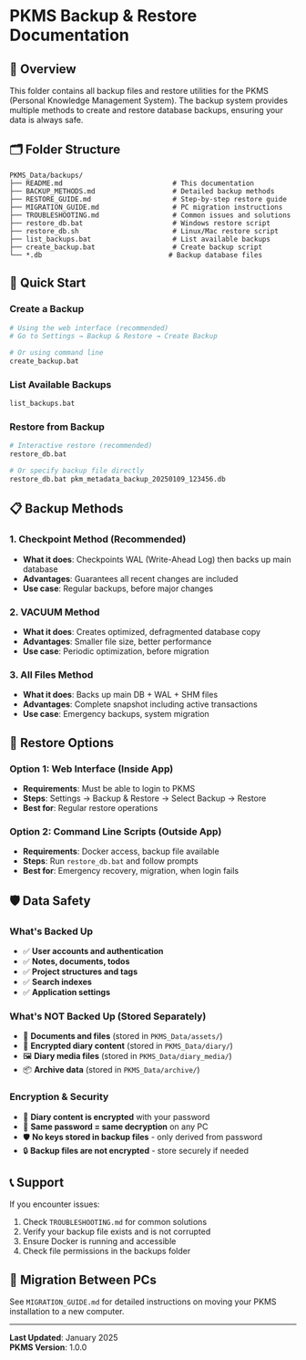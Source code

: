 # PKMS Backup & Restore Documentation

## 📁 Overview

This folder contains all backup files and restore utilities for the PKMS (Personal Knowledge Management System). The backup system provides multiple methods to create and restore database backups, ensuring your data is always safe.

## 🗂️ Folder Structure

```text
PKMS_Data/backups/
├── README.md                           # This documentation
├── BACKUP_METHODS.md                   # Detailed backup methods
├── RESTORE_GUIDE.md                    # Step-by-step restore guide
├── MIGRATION_GUIDE.md                  # PC migration instructions
├── TROUBLESHOOTING.md                  # Common issues and solutions
├── restore_db.bat                      # Windows restore script
├── restore_db.sh                       # Linux/Mac restore script
├── list_backups.bat                    # List available backups
├── create_backup.bat                   # Create backup script
└── *.db                               # Backup database files
```

## 🚀 Quick Start

### Create a Backup
```bash
# Using the web interface (recommended)
# Go to Settings → Backup & Restore → Create Backup

# Or using command line
create_backup.bat
```

### List Available Backups
```bash
list_backups.bat
```

### Restore from Backup
```bash
# Interactive restore (recommended)
restore_db.bat

# Or specify backup file directly
restore_db.bat pkm_metadata_backup_20250109_123456.db
```

## 📋 Backup Methods

### 1. Checkpoint Method (Recommended)
- **What it does**: Checkpoints WAL (Write-Ahead Log) then backs up main database
- **Advantages**: Guarantees all recent changes are included
- **Use case**: Regular backups, before major changes

### 2. VACUUM Method
- **What it does**: Creates optimized, defragmented database copy
- **Advantages**: Smaller file size, better performance
- **Use case**: Periodic optimization, before migration

### 3. All Files Method
- **What it does**: Backs up main DB + WAL + SHM files
- **Advantages**: Complete snapshot including active transactions
- **Use case**: Emergency backups, system migration

## 🔄 Restore Options

### Option 1: Web Interface (Inside App)
- **Requirements**: Must be able to login to PKMS
- **Steps**: Settings → Backup & Restore → Select Backup → Restore
- **Best for**: Regular restore operations

### Option 2: Command Line Scripts (Outside App)
- **Requirements**: Docker access, backup file available
- **Steps**: Run `restore_db.bat` and follow prompts
- **Best for**: Emergency recovery, migration, when login fails

## 🛡️ Data Safety

### What's Backed Up
- ✅ **User accounts and authentication**
- ✅ **Notes, documents, todos**
- ✅ **Project structures and tags**
- ✅ **Search indexes**
- ✅ **Application settings**

### What's NOT Backed Up (Stored Separately)
- 📁 **Documents and files** (stored in `PKMS_Data/assets/`)
- 🔐 **Encrypted diary content** (stored in `PKMS_Data/diary/`)
- 🖼️ **Diary media files** (stored in `PKMS_Data/diary_media/`)
- 📦 **Archive data** (stored in `PKMS_Data/archive/`)

### Encryption & Security
- 🔐 **Diary content is encrypted** with your password
- 🔑 **Same password = same decryption** on any PC
- 🛡️ **No keys stored in backup files** - only derived from password
- 🔒 **Backup files are not encrypted** - store securely if needed

## 📞 Support

If you encounter issues:
1. Check `TROUBLESHOOTING.md` for common solutions
2. Verify your backup file exists and is not corrupted
3. Ensure Docker is running and accessible
4. Check file permissions in the backups folder

## 🔄 Migration Between PCs

See `MIGRATION_GUIDE.md` for detailed instructions on moving your PKMS installation to a new computer.

---

**Last Updated**: January 2025  
**PKMS Version**: 1.0.0

